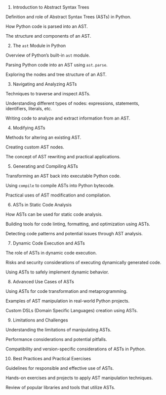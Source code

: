 1. Introduction to Abstract Syntax Trees

Definition and role of Abstract Syntax Trees (ASTs) in Python.

How Python code is parsed into an AST.

The structure and components of an AST.

2. The `ast` Module in Python

Overview of Python’s built-in `ast` module.

Parsing Python code into an AST using `ast.parse`.

Exploring the nodes and tree structure of an AST.

3. Navigating and Analyzing ASTs

Techniques to traverse and inspect ASTs.

Understanding different types of nodes: expressions, statements, identifiers, literals, etc.

Writing code to analyze and extract information from an AST.

4. Modifying ASTs

Methods for altering an existing AST.

Creating custom AST nodes.

The concept of AST rewriting and practical applications.

5. Generating and Compiling ASTs

Transforming an AST back into executable Python code.

Using `compile` to compile ASTs into Python bytecode.

Practical uses of AST modification and compilation.

6. ASTs in Static Code Analysis

How ASTs can be used for static code analysis.

Building tools for code linting, formatting, and optimization using ASTs.

Detecting code patterns and potential issues through AST analysis.

7. Dynamic Code Execution and ASTs

The role of ASTs in dynamic code execution.

Risks and security considerations of executing dynamically generated code.

Using ASTs to safely implement dynamic behavior.

8. Advanced Use Cases of ASTs

Using ASTs for code transformation and metaprogramming.

Examples of AST manipulation in real-world Python projects.

Custom DSLs (Domain Specific Languages) creation using ASTs.

9. Limitations and Challenges

Understanding the limitations of manipulating ASTs.

Performance considerations and potential pitfalls.

Compatibility and version-specific considerations of ASTs in Python.

10. Best Practices and Practical Exercises

Guidelines for responsible and effective use of ASTs.

Hands-on exercises and projects to apply AST manipulation techniques.

Review of popular libraries and tools that utilize ASTs.